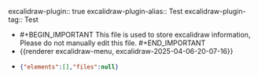 excalidraw-plugin:: true
excalidraw-plugin-alias:: Test
excalidraw-plugin-tag:: Test

- #+BEGIN_IMPORTANT
  This file is used to store excalidraw information, Please do not manually edit this file.
  #+END_IMPORTANT
- {{renderer excalidraw-menu, excalidraw-2025-04-06-20-07-16}}
- ```json
  {"elements":[],"files":null}
  ```
